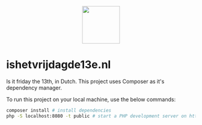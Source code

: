 <p align="center"><img src="https://www.rickklaasboer.nl/img/logo-black.svg" height="100px"/></p>

# ishetvrijdagde13e.nl

Is it friday the 13th, in Dutch. This project uses Composer as it's dependency manager.

To run this project on your local machine, use the below commands:

```sh
composer install # install dependencies
php -S localhost:8080 -t public # start a PHP development server on http://localhost:8080
```
